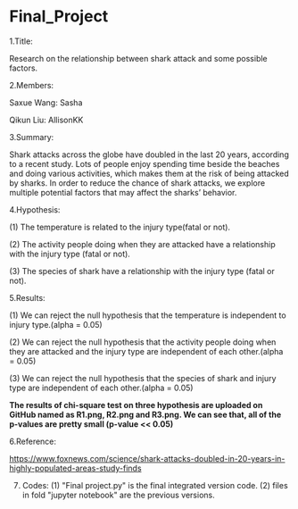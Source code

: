 # Final_Project

1.Title:

Research on the relationship between shark attack and some possible factors.

2.Members:

Saxue Wang: Sasha

Qikun Liu: AllisonKK

3.Summary:

  Shark attacks across the globe have doubled in the last 20 years, according to a recent study. Lots of people enjoy spending time beside
the beaches and doing various activities, which makes them at the risk of being attacked by sharks. In order to reduce the chance of shark
attacks, we explore multiple potential factors that may affect the sharks’ behavior.

4.Hypothesis:

(1) The temperature is related to the injury type(fatal or not).

(2) The activity people doing when they are attacked have a relationship with the injury type (fatal or not). 

(3) The species of shark have a relationship with the injury type (fatal or not).

5.Results:

(1) We can reject the null hypothesis that the temperature is independent to injury type.(alpha = 0.05)

  
(2) We can reject the null hypothesis that the activity people doing when they are attacked and the injury type are independent of each other.(alpha = 0.05)

(3) We can reject the null hypothesis that the species of shark and injury type are independent of each other.(alpha = 0.05)

**The results of chi-square test on three hypothesis are uploaded on GitHub named as R1.png, R2.png and R3.png. We can see that, all of the p-values are pretty small (p-value << 0.05)**

6.Reference: 

https://www.foxnews.com/science/shark-attacks-doubled-in-20-years-in-highly-populated-areas-study-finds

7. Codes:
(1) "Final project.py" is the final integrated version code.
(2) files in fold "jupyter notebook" are the previous versions.
